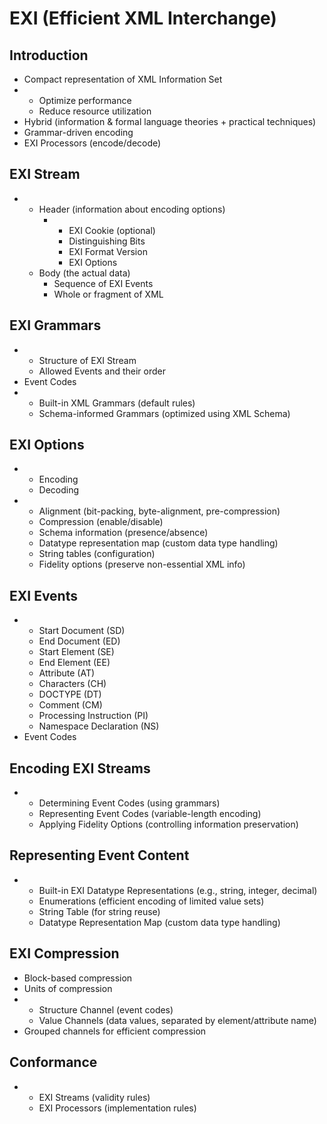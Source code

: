 #   EXI (Efficient XML Interchange)
    
##  Introduction

-   Compact representation of XML Information Set
    <!-- EXI aims to reduce the size of XML documents and improve the speed of parsing and processing them. This is achieved through various techniques, including using efficient encodings and grammars. -->
-   -   Optimize performance
        <!-- EXI is designed to be faster to process than standard XML, especially on resource-constrained devices. -->
    -   Reduce resource utilization
        <!-- EXI minimizes memory footprint and bandwidth consumption, making it suitable for mobile devices and network communication. -->
-   Hybrid (information & formal language theories + practical techniques)
    <!-- EXI combines theoretical concepts like entropy encoding with practical optimizations derived from empirical testing. -->
-   Grammar-driven encoding
    <!-- EXI uses grammars to predict the structure of XML documents, enabling more efficient encoding of events. -->
-   EXI Processors (encode/decode)
    <!-- EXI processors are software or hardware components that convert between XML and EXI formats. -->

##  EXI Stream

-   -   Header (information about encoding options)
        <!-- The header contains metadata that describes how the EXI stream is encoded. This allows decoders to correctly interpret the data. -->
        -   -   EXI Cookie (optional)
                <!-- A magic number to identify the stream as EXI. -->
            -   Distinguishing Bits
                <!-- Bits to differentiate EXI from XML. -->
            -   EXI Format Version
                <!-- Indicates the version of the EXI specification used. -->
            -   EXI Options
                <!-- Settings that control encoding parameters (e.g., compression, schema usage). -->
    -   Body (the actual data)
        <!-- The body contains the encoded XML data as a sequence of EXI events. -->
        -   Sequence of EXI Events
            <!-- Each event represents a part of the XML structure (e.g., start element, end element, attribute). -->
        -   Whole or fragment of XML
            <!-- EXI can encode complete XML documents or portions of documents. -->

##  EXI Grammars

-   -   Structure of EXI Stream
        <!-- Grammars specify the allowed sequence of EXI events. -->
    -   Allowed Events and their order
        <!-- Grammars dictate which events can occur at any given point in the stream. -->
-   Event Codes
    <!-- Grammars are used to determine the appropriate event codes for encoding. -->
-   -   Built-in XML Grammars (default rules)
        <!-- Basic grammars used when no schema is provided. -->
    -   Schema-informed Grammars (optimized using XML Schema)
        <!-- More efficient grammars generated from XML schemas. -->

##  EXI Options

-   -   Encoding
        <!-- Options influence how XML data is converted to EXI. -->
    -   Decoding
        <!-- Options determine how EXI data is converted back to XML. -->
-   -   Alignment (bit-packing, byte-alignment, pre-compression)
        <!-- Controls how encoded data is aligned in bytes. -->
    -   Compression (enable/disable)
        <!-- Enables or disables built-in EXI compression. -->
    -   Schema information (presence/absence)
        <!-- Indicates whether a schema is used for encoding. -->
    -   Datatype representation map (custom data type handling)
        <!-- Allows specifying custom encoding for data types. -->
    -   String tables (configuration)
        <!-- Controls string table behavior (e.g., size). -->
    -   Fidelity options (preserve non-essential XML info)
        <!-- Determines whether to preserve comments, processing instructions, etc. -->

##  EXI Events

-   -   Start Document (SD)
    -   End Document (ED)
    -   Start Element (SE)
    -   End Element (EE)
    -   Attribute (AT)
    -   Characters (CH)
    -   DOCTYPE (DT)
    -   Comment (CM)
    -   Processing Instruction (PI)
    -   Namespace Declaration (NS)
-   Event Codes
    <!-- Each event type is represented by a numeric code. -->

##  Encoding EXI Streams

-   -   Determining Event Codes (using grammars)
        <!-- The encoder uses grammars to find the appropriate code for each event. -->
    -   Representing Event Codes (variable-length encoding)
        <!-- Codes are encoded efficiently, with shorter codes for more frequent events. -->
    -   Applying Fidelity Options (controlling information preservation)
        <!-- The encoder decides which non-essential XML data to include based on the fidelity options. -->

##  Representing Event Content

-   -   Built-in EXI Datatype Representations (e.g., string, integer, decimal)
        <!-- EXI has built-in ways to encode common data types efficiently. -->
    -   Enumerations (efficient encoding of limited value sets)
        <!-- Optimizes encoding when values are restricted to a predefined set. -->
    -   String Table (for string reuse)
        <!-- Stores strings to avoid repetition. -->
    -   Datatype Representation Map (custom data type handling)
        <!-- Allows applications to specify how data types are encoded. -->

##  EXI Compression

-   Block-based compression
    <!-- EXI can optionally compress the encoded data. -->
-   Units of compression
    <!-- The EXI stream is divided into blocks for compression. -->
-   -   Structure Channel (event codes)
        <!-- Contains codes representing the XML structure. -->
    -   Value Channels (data values, separated by element/attribute name)
        <!-- Contains the actual data content. -->
-   Grouped channels for efficient compression
    <!-- Channels are grouped and compressed together. -->

##  Conformance

-   -   EXI Streams (validity rules)
        <!-- Rules that an EXI stream must follow to be valid. -->
    -   EXI Processors (implementation rules)
        <!-- Rules that EXI encoders and decoders must follow. -->
